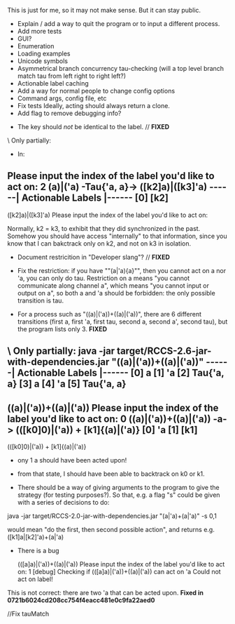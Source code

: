 This is just for me, so it may not make sense. But it can stay public.

- Explain / add a way to quit the program or to input a different process.
- Add more tests
- GUI?
- Enumeration
- Loading examples
- Unicode symbols
- Asymmetrical branch concurrency tau-checking (will a top level branch match tau from left right to right left?)
- Actionable label caching
- Add a way for normal people to change config options
- Command args, config file, etc
- Fix tests
Ideally, acting should always return a clone.
- Add flag to remove debugging info?

<!-- Should those be issues instead? -->

- The key should *not* be identical to the label. // **FIXED**

\\ Only partially:


- In:

Please input the index of the label you'd like to act on:
2
(a)|('a) -Tau{'a, a}-> ([k2]a)|([k3]'a)
------| Actionable Labels |------
[0] [k2]
------------
([k2]a)|([k3]'a)
Please input the index of the label you'd like to act on:

Normally, k2 = k3, to exhibit that they did synchronized in the past. Somehow you should have access "internally" to that information, since you know that I can bakctrack only on k2, and not on k3 in isolation.

- Document restricition in "Developer slang"? // **FIXED**

- Fix the restriction: if you have ""(a|'a)\{a}"", then you cannot act on a nor 'a, you can only do tau. Restriction on a means "you cannot communicate along channel a", which means "you cannot input or output on a", so both a and 'a should be forbidden: the only possible transition is tau.

- For a process such as "((a)|('a))+((a)|('a))", there are 6 different transitions (first a, first 'a, first tau, second a, second a', second tau), but the program lists only 3.
**FIXED**

\\ Only partially: 
 java -jar target/RCCS-2.6-jar-with-dependencies.jar "((a)|('a))+((a)|('a))"
------| Actionable Labels |------
[0] a
[1] 'a
[2] Tau{'a, a}
[3] a
[4] 'a
[5] Tau{'a, a}
------------
((a)|('a))+((a)|('a))
Please input the index of the label you'd like to act on:
0
((a)|('a))+((a)|('a)) -a-> (([k0]0)|('a)) + [k1]{(a)|('a)}
[0] 'a
[1] [k1]
------------
(([k0]0)|('a)) + [k1]{(a)|('a)}


- ony 1 a should have been acted upon!
- from that state, I should have been able to backtrack on k0 or k1.


- There should be a way of giving arguments to the program to give the strategy (for testing purposes?). So that, e.g. a flag "s" could be given with a series of decisions to do:

java -jar target/RCCS-2.0-jar-with-dependencies.jar "(a|'a)+(a|'a)" -s 0,1 

would mean "do the first, then second possible action", and returns e.g. 
([k1]a|[k2]'a)+(a|'a)

- There is a bug 

    (([a]a)|('a))+((a)|('a))
    Please input the index of the label you'd like to act on:
    1
    [debug] Checking if (([a]a)|('a))+((a)|('a)) can act on 'a
    Could not act on label!

This is not correct: there are two 'a that can be acted upon.
**Fixed in 0721b6024cd208cc754f4eacc481e0c9fa22aed0**

//Fix tauMatch
